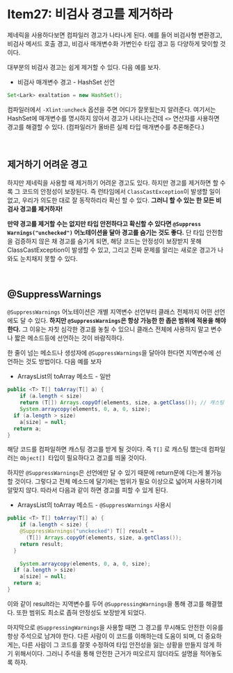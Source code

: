 #  Item27:  비검사 경고를 제거하라

제네릭을 사용하다보면 컴파일러 경고가 나타나게 된다. 예를 들어 비검사형 변환경고,  비검사 메서드 호출 경고, 비검사 매개변수화 가변인수 타입 경고  등 다양하게  맞이할 것이다. 

대부분의  비검사 경고는 쉽게 제거할  수 있다. 다음 예를 보자.

* 비검사 매개변수 경고 - HashSet 선언

```java
Set<Lark> exaltation = new HashSet();
```

컴파일러에서 `-Xlint:uncheck` 옵션을 주면 어디가 잘못됬는지 알려준다. 여기서는 HashSet에 매개변수를 명시하지 않아서 경고가 나타나는건데 `<>` 연산자를 사용하면 경고를 해결할 수 있다. (컴파일러가 올바른 실제 타입 매개변수를 추론해준다.)

<br>

## 제거하기 어려운 경고

하지만 제네릭을 사용할 때 제거하기 어려운 경고도 있다. 하지만 경고를 제거하면 할 수록 그 코드의 안정성이 보장된다. 즉 런타임에서 `ClassCastException`이 발생할 일이 없고, 우리가 의도한 대로 잘  동작하리라 확신 할 수 있다. **그러니 할 수 있는 한 모든 비검사 경고를 제거하자!**

**만약 경고를  제거할 수는 없지만 타입 안전하다고 확신할 수 있다면 `@Suppress Warnings("unchecked")` 어노테이션을 달아 경고를 숨기는 것도 좋다.** 단 타입 안전함을 검증하지 않은 채 경고를 숨기게 되면, 해당 코드는 안정성이 보장받지 못해 ClassCastException이 발생할 수 있고, 그리고 진짜 문제를 알리는 새로운 경고가 나와도 눈치채지 못할 수 있다.

<br>

## @SuppressWarnings

`@SuppressWarnings` 어노테이션은 개별 지역변수  선언부터 클래스 전체까지 어떤 선언에도 달 수 있다. **하지만 `@SuppressWarnings`은 항상 가능한 한 좁은 범위에 적용을 해야 한다.** 그 이유는 자칫 심각한 경고를 놓칠 수 있으니 클래스 전체에 사용하지 말고 변수나 짧은 메소드등에 선언하는 것이 바람직하다.

한 줄이 넘는 메소드나 생성자에 `@SuppressWarnings`을 달아야 한다면 지역변수에 선언하는 것도 방법이다. 다음 예를 보자

* ArraysList의 toArray 메소드 - 일반

```java
public <T> T[] toArray(T[] a) {
	if (a.length < size) 
    return (T[]) Arrays.copyOf(elements, size, a.getClass()); // 캐스팅 경고 발생
 	System.arraycopy(elements, 0, a, 0, size);
  if (a.length > size)
    a[size] = null;
  return a;
}
```

해당 코드를 컴파일하면 캐스팅 경고를 받게 될 것이다. 즉  `T[]` 로 캐스팅 했는데 컴파일러는 `Object[] `타입이 필요하다고 경고를 띄울 것이다.

하지만 `@SuppressWarnings`은 선언에만 달 수 있기 때문에 return문에 다는게 불가능 할 것이다. 그렇다고 전체 메소드에 달기에는 범위가 필요 이상으로 넓어져 사용하기에 알맞지 않다. 따라서 다음과 같이 하면 경고를 피할 수 있게  된다.

* ArraysList의 toArray 메소드 - `@SuppressWarnings` 사용시

```java
public <T> T[] toArray(T[] a) {
	if (a.length < size) {
    @SuppressWarnings("unckecked") T[] result =							// 지역변수로 비검사 경고 발생 해결
      (T[]) Arrays.copyOf(elements, size, a.getClass());
    return result;
  }
    
 	System.arraycopy(elements, 0, a, 0, size);
  if (a.length > size)
    a[size] = null;
  return a;
}
```

이와 같이 result라는 지역변수를 두어 `@SuppressingWarnings`을 통해 경고를 해결했다. 또한 범위도 최소로 좁혀 안정성도 보장받게 되었다. 

마지막으로 `@SuppressingWarnings`을 사용할 때면 그 경고를 무시해도 안전한 이유를 항상 주석으로 남겨야 한다. 다른 사람이 이 코드를 이해하는데 도움이 되며, 더 중요하게는, 다른 사람이 그 코드를 잘못 수정하여  타입 안전성을 잃는 상황을 만들지 않게 하기 위해서이다. 그러니 주석을 통해 안전한 근거가 떠오르지 않더라도 설명을 적어놓도록 하자.


